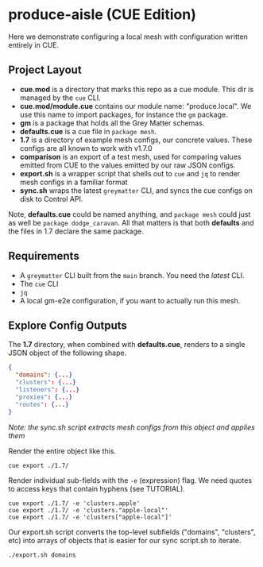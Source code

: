 # produce-aisle (CUE Edition)

Here we demonstrate configuring a local mesh with configuration written entirely
in CUE.

## Project Layout

* **cue.mod** is a directory that marks this repo as a cue module. This dir is
  managed by the `cue` CLI.
* **cue.mod/module.cue** contains our module name: "produce.local". We use this
  name to import packages, for instance the `gm` package.
* **gm** is a package that holds all the Grey Matter schemas.
* **defaults.cue** is a cue file in `package mesh`.
* **1.7** is a directory of example mesh configs, our concrete values. These
  configs are all known to work with v1.7.0
* **comparison** is an export of a test mesh, used for comparing values emitted
  from CUE to the values emitted by our raw JSON configs.
* **export.sh** is a wrapper script that shells out to `cue` and `jq` to render
  mesh configs in a familiar format
* **sync.sh** wraps the latest `greymatter` CLI, and syncs the cue configs on
  disk to Control API.

Note, **defaults.cue** could be named anything, and `package mesh` could just
as well be `package dodge_caravan`. All that matters is that both **defaults**
and the files in 1.7 declare the same package.

## Requirements

* A `greymatter` CLI built from the `main` branch. You need the _latest_ CLI.
* The `cue` CLI
* `jq`
* A local gm-e2e configuration, if you want to actually run this mesh.

## Explore Config Outputs

The **1.7** directory, when combined with **defaults.cue**, renders to a single
JSON object of the following shape.

```json
{
  "domains": {...}
  "clusters": {...}
  "listeners": {...}
  "proxies": {...}
  "routes": {...}
}
```
_Note: the sync.sh script extracts mesh configs from this object and applies them_

Render the entire object like this.

```
cue export ./1.7/
```

Render individual sub-fields with the `-e` (expression) flag. We need quotes
to access keys that contain hyphens (see TUTORIAL).

```
cue export ./1.7/ -e 'clusters.apple'
cue export ./1.7/ -e 'clusters."apple-local"'
cue export ./1.7/ -e 'clusters["apple-local"]'
```

Our export.sh script converts the top-level subfields ("domains", "clusters", etc)
into arrays of objects that is easier for our sync script.sh to iterate.

```
./export.sh domains
```

